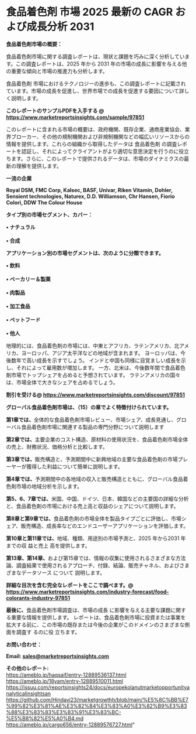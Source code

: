 # 食品着色剤 市場 2025 最新の CAGR および成長分析 2031

<strong><b>食品着色剤市場の概要：</b></strong>

食品着色剤市場に関する調査レポートは、現状と課題を巧みに深く分析しています。この調査レポートは、2025 年から 2031 年の市場の成長に影響を与える他の重要な傾向と市場の推進力も分析します。

食品着色剤 市場におけるテクノロジーの進歩も、この調査レポートに記載されています。市場の成長を促進し、世界市場での成長を促進する要因について詳しく説明します。

<strong>このレポートのサンプルPDFを入手する @ <a href=https://www.marketreportsinsights.com/sample/97851>https://www.marketreportsinsights.com/sample/97851</a></strong>

このレポートに含まれる市場の概要は、政府機関、既存企業、通商産業協会、業界ブローカー、その他の規制機関および非規制機関などの幅広いリソースからの情報を提供します。これらの組織から取得したデータは 食品着色剤 の調査レポートを認証し、それによってクライアントがより適切な意思決定を行うのに役立ちます。さらに、このレポートで提供されるデータは、市場のダイナミクスの最新の理解を提供します。

<strong>一流の企業</strong>

<strong><b>Royal DSM, FMC Corp, Kalsec, BASF, Univar, Riken Vitamin, Dohler, Sensient technologies, Naturex, D.D. Williamson, Chr Hansen, Fiorio Colori, DDW The Colour House</b></strong>

<strong><b>タイプ別の市場セグメント、カバー：</b></strong>

<strong>• ナチュラル<br><br>• 合成</strong>

<strong><b>アプリケーション別の市場セグメントは、次のように分類できます。</b></strong>

<strong>• 飲料<br><br>• ベーカリー＆製菓<br><br>• 肉製品<br><br>• 加工食品<br><br>• ペットフード<br><br>• 他人</strong>

 地理的には、食品着色剤の市場には、中東とアフリカ、ラテンアメリカ、北アメリカ、ヨーロッパ、アジア太平洋などの地域が含まれます。 ヨーロッパは、今後数年で高い成長を示すでしょう。 インドと中国も同様に目覚ましい成長を示し、それによって雇用数が増加します。 一方、北米は、今後数年間で食品着色剤市場でトップシェアを占めると予想されています。 ラテンアメリカの国々は、市場全体で大きなシェアを占めるでしょう。

<strong>割引を受ける@ <a href=https://www.marketreportsinsights.com/discount/97851>https://www.marketreportsinsights.com/discount/97851</a></strong>

<strong><b>グローバル食品着色剤市場は、（15）の章でよく特徴付けられています。</b></strong>

<strong><b>第</b></strong><strong><b>1章では、</b></strong>全体的な食品着色剤市場レビュー、市場シェア、成長見通し、グローバル食品着色剤市場に関連する製品の専門分野について説明します

<strong><b>第2章では、</b></strong>主要企業のコスト構造、原材料の使用状況を、食品着色剤市場全体の売上、財務状況、価格分析と比較します。

<strong><b>第3章では、</b></strong>販売構造と、予測期間中に新興地域の主要な食品着色剤の市場プレーヤーが獲得した利益について簡単に説明します。

<strong><b>第4章では、</b></strong>予測期間中の各地域の収入と販売構造とともに、グローバル食品着色剤市場の地域分析を示します。

<strong><b>第5、6、7章では、</b></strong>米国、中国、ドイツ、日本、韓国などの主要国の詳細な分析と、食品着色剤の市場における売上高と収益のシェアについて説明します。

<strong><b>第8章と第9章では、</b></strong>食品着色剤の市場全体を製品タイプごとに評価し、市場シェア、販売構造、成長率などのエンドユーザーアプリケーションを評価します。

<strong><b>第10章と第11章では、</b></strong>地域、種類、用途別の市場予測と、2025 年から2031 年までの収 益と売上 高を提供します。

<strong><b>第13章、第14章、</b></strong>および第15章では、情報の収集に使用されるさまざまな方法論、調査結果で使用されるアプローチ、付録、結論、販売チャネル、およびさまざまなデータソース について 説明します。

<strong>詳細な目次を含む完全なレポートをここで調べます。@ <a href=https://www.marketreportsinsights.com/industry-forecast/food-colorants-industry-97851>https://www.marketreportsinsights.com/industry-forecast/food-colorants-industry-97851</a></strong>

<strong><b>最後に、</b></strong>食品着色剤市場調査は、市場の成長 に影響を</a>与える主要な課題に関する重要な情報を提供します。 レポートは、食品着色剤市場に投資または事業を拡大する前に、この市場の既存または今後の企業がこのドメインのさまざまな側面を調査す るのに役 立ちます。

<strong><b>お問い合わせ：</b></strong>

<strong>Email: </strong><a href=mailto:sales@marketreportsinsights.com><strong>sales@marketreportsinsights.com</strong></a>

<strong>その他のレポート:</strong>
<br>
<a href=https://ameblo.jp/haqsaif/entry-12889536137.html>https://ameblo.jp/haqsaif/entry-12889536137.html</a>
<br>
<a href=https://ameblo.jp/18yam/entry-12889510011.html>https://ameblo.jp/18yam/entry-12889510011.html</a>
<br>
<a href=https://issuu.com/reportsinsights24/docs/europekolanutmarketopportunityanalyticalinsightsan>https://issuu.com/reportsinsights24/docs/europekolanutmarketopportunityanalyticalinsightsan</a>
<br>
<a href=https://github.com/Hindavi23/marketgrowthh/blob/main/%E5%8C%BB%E7%99%82%E3%81%AE%E3%82%B4%E3%83%A0%E3%82%B9%E3%83%88%E3%83%83%E3%83%91%E3%83%BC-%E5%B8%82%E5%A0%B4.md>https://github.com/Hindavi23/marketgrowthh/blob/main/%E5%8C%BB%E7%99%82%E3%81%AE%E3%82%B4%E3%83%A0%E3%82%B9%E3%83%88%E3%83%83%E3%83%91%E3%83%BC-%E5%B8%82%E5%A0%B4.md</a>
<br>
<a href=https://ameblo.jp/cargo656/entry-12889576727.html>https://ameblo.jp/cargo656/entry-12889576727.html</a>"
